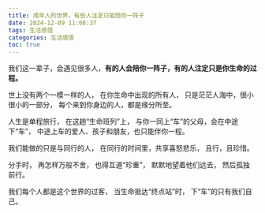 ```yaml
---
title: 成年人的世界，有些人注定只能陪你一阵子
date: 2024-12-09 11:08:37
tags: 生活感悟
categories: 生活感悟
toc: true
---
```

我们这一辈子，会遇见很多人，**有的人会陪你一阵子，有的人注定只是你生命的过程。**

世上没有两个一模一样的人，
在你生命中出现的所有人，
只是茫茫人海中，很小很小的一部分，
每个来到你身边的人，都是缘分所至。

人生是单程旅行，
在这趟“生命班列”上，
与你一同上“车”的父母，会在中途下“车”，
中途上车的爱人、孩子和朋友，也只能伴你一程。

我们能做的只是与同行的人，
在同行的时间里，共享喜怒悲乐，
且行，且珍惜。

分手时，
再怎样万般不舍，
也得互道“珍重”，
默默地望着他们远去，
然后孤独前行。

我们每个人都是这个世界的过客，
当生命抵达“终点站”时，
下“车”的只有我们自己。
